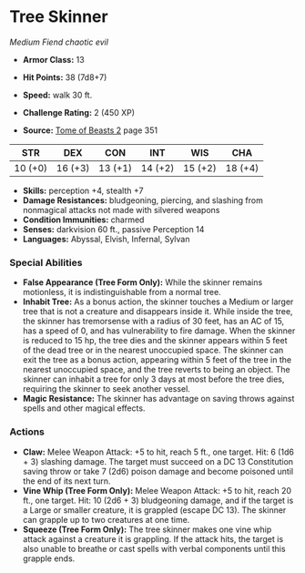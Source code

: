 # Tree Skinner

*Medium* *Fiend* *chaotic evil*

- **Armor Class:** 13
- **Hit Points:** 38 (7d8+7)
- **Speed:** walk 30 ft.

- **Challenge Rating:** 2 (450 XP)
- **Source:** [Tome of Beasts 2](https://koboldpress.com/kpstore/product/tome-of-beasts-2-for-5th-edition) page 351

| STR | DEX | CON | INT | WIS | CHA |
| --- | --- | --- | --- | --- | --- |
| 10 (+0) | 16 (+3) | 13 (+1) | 14 (+2) | 15 (+2) | 18 (+4) |

- **Skills:** perception +4, stealth +7
- **Damage Resistances:** bludgeoning, piercing, and slashing from nonmagical attacks not made with silvered weapons
- **Condition Immunities:** charmed
- **Senses:** darkvision 60 ft., passive Perception 14
- **Languages:** Abyssal, Elvish, Infernal, Sylvan

### Special Abilities

- **False Appearance (Tree Form Only):** While the skinner remains motionless, it is indistinguishable from a normal tree.
- **Inhabit Tree:** As a bonus action, the skinner touches a Medium or larger tree that is not a creature and disappears inside it. While inside the tree, the skinner has tremorsense with a radius of 30 feet, has an AC of 15, has a speed of 0, and has vulnerability to fire damage. When the skinner is reduced to 15 hp, the tree dies and the skinner appears within 5 feet of the dead tree or in the nearest unoccupied space. The skinner can exit the tree as a bonus action, appearing within 5 feet of the tree in the nearest unoccupied space, and the tree reverts to being an object. The skinner can inhabit a tree for only 3 days at most before the tree dies, requiring the skinner to seek another vessel.
- **Magic Resistance:** The skinner has advantage on saving throws against spells and other magical effects.

### Actions

- **Claw:** Melee Weapon Attack: +5 to hit, reach 5 ft., one target. Hit: 6 (1d6 + 3) slashing damage. The target must succeed on a DC 13 Constitution saving throw or take 7 (2d6) poison damage and become poisoned until the end of its next turn.
- **Vine Whip (Tree Form Only):** Melee Weapon Attack: +5 to hit, reach 20 ft., one target. Hit: 10 (2d6 + 3) bludgeoning damage, and if the target is a Large or smaller creature, it is grappled (escape DC 13). The skinner can grapple up to two creatures at one time.
- **Squeeze (Tree Form Only):** The tree skinner makes one vine whip attack against a creature it is grappling. If the attack hits, the target is also unable to breathe or cast spells with verbal components until this grapple ends.


